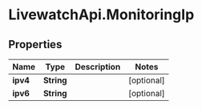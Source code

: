 # LivewatchApi.MonitoringIp

## Properties

Name | Type | Description | Notes
------------ | ------------- | ------------- | -------------
**ipv4** | **String** |  | [optional] 
**ipv6** | **String** |  | [optional] 


